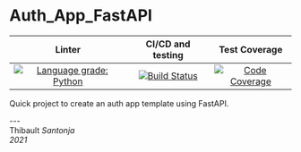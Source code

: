 Auth_App_FastAPI
===
|                                                                                                        Linter                                                                                                        |                                                                         CI/CD and testing                                                                         |                                                                                                Test Coverage                                                                                                 |
|:--------------------------------------------------------------------------------------------------------------------------------------------------------------------------------------------------------------------:|:-----------------------------------------------------------------------------------------------------------------------------------------------------------------:|:------------------------------------------------------------------------------------------------------------------------------------------------------------------------------------------------------------:|
| [![Language grade: Python](https://img.shields.io/lgtm/grade/python/g/Thibault-Santonja/Auth_App_FastAPI.svg?logo=lgtm&logoWidth=18)](https://lgtm.com/projects/g/Thibault-Santonja/Auth_App_FastAPI/context:python) | [![Build Status](https://circleci.com/gh/Thibault-Santonja/Auth_App_FastAPI.svg?style=svg)](https://circleci.com/gh/Thibault-Santonja/Auth_App_FastAPI) | [![Code Coverage](https://img.shields.io/codecov/c/github/Thibault-Santonja/Auth_App_FastAPI.svg?style=for-the-badge)](https://codecov.io/github/Thibault-Santonja/Auth_App_FastAPI?branch=master) |
Quick project to create an auth app template using FastAPI.

---<br/>
Thibault *Santonja*<br/>
*2021*